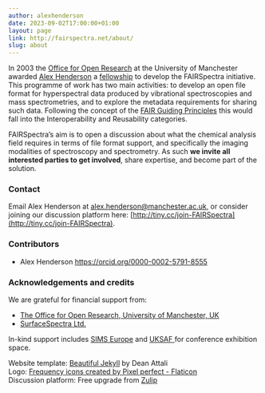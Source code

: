 ```yaml
---
author: alexhenderson
date: 2023-09-02T17:00:00+01:00
layout: page
link: http://fairspectra.net/about/
slug: about
---
```


In 2003 the [Office for Open Research](https://www.openresearch.manchester.ac.uk/) at the University of Manchester awarded [Alex Henderson](http://alexhenderson.info/) a [fellowship](https://www.openresearch.manchester.ac.uk/projects/or-skills-training/fellowship-programme/) to develop the FAIRSpectra initiative. This programme of work has two main activities: to develop an open file format for hyperspectral data produced by vibrational spectroscopies and mass spectrometries, and to explore the metadata requirements for sharing such data. Following the concept of the [FAIR Guiding Principles](/definitions/fair-principles/) this would fall into the Interoperability and Reusability categories. 

FAIRSpectra’s aim is to open a discussion about what the chemical analysis field requires in terms of file format support, and specifically the imaging modalities of spectroscopy and spectrometry. As such **we invite all interested parties to get involved**, share expertise, and become part of the solution.


### Contact

Email Alex Henderson at [alex.henderson@manchester.ac.uk](mailto:alex.henderson@manchester.ac.uk), or consider joining our discussion platform here: [http://tiny.cc/join-FAIRSpectra](http://tiny.cc/join-FAIRSpectra). 


### Contributors

 * Alex Henderson <https://orcid.org/0000-0002-5791-8555>


### Acknowledgements and credits

We are grateful for financial support from:

 * [The Office for Open Research, University of Manchester, UK](https://www.openresearch.manchester.ac.uk/)
 * [SurfaceSpectra Ltd.](http://surfacespectra.com)
 
In-kind support includes [SIMS Europe](https://www.sims-europe.org/) and [UKSAF ](http://www.uksaf.net/) for conference exhibition space. 

Website template: [Beautiful Jekyll](https://beautifuljekyll.com/) by Dean Attali  
Logo: [Frequency icons created by Pixel perfect - Flaticon](https://www.flaticon.com/free-icons/frequency)  
Discussion platform: Free upgrade from [Zulip](https://zulip.com/)

